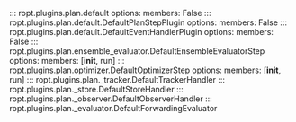 ::: ropt.plugins.plan.default
    options:
        members: False
::: ropt.plugins.plan.default.DefaultPlanStepPlugin
    options:
        members: False
::: ropt.plugins.plan.default.DefaultEventHandlerPlugin
    options:
        members: False
::: ropt.plugins.plan.ensemble_evaluator.DefaultEnsembleEvaluatorStep
    options:
        members: [__init__, run]
::: ropt.plugins.plan.optimizer.DefaultOptimizerStep
    options:
        members: [__init__, run]
::: ropt.plugins.plan._tracker.DefaultTrackerHandler
::: ropt.plugins.plan._store.DefaultStoreHandler
::: ropt.plugins.plan._observer.DefaultObserverHandler
::: ropt.plugins.plan._evaluator.DefaultForwardingEvaluator
